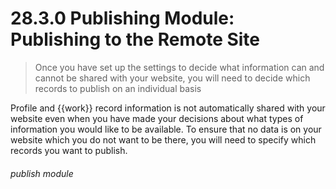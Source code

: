 # 28.3.0 Publishing Module: Publishing to the Remote Site

> Once you have set up the settings to decide what information can and cannot be shared with your website, you will need to decide which records to publish on an individual basis

Profile and {{work}} record information is not automatically shared with your website even when you have made your decisions about what types of information you would like to be available. To ensure that no data is on your website which you do not want to be there, you will need to specify which records you want to publish. 


###### publish module
